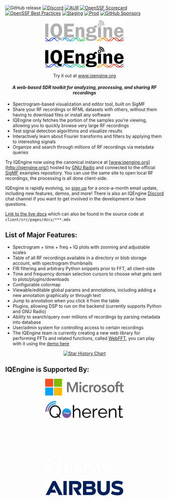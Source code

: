 ![GitHub release](https://img.shields.io/github/v/release/IQEngine/IQEngine)
[![Discord](https://img.shields.io/discord/1063315697498853498?label=Discord)](https://discord.gg/k7C8kp3b76)
[![AUR](https://img.shields.io/github/license/IQEngine/IQEngine)](https://github.com/IQEngine/IQEngine/blob/main/LICENSE)
[![OpenSSF Scorecard](https://api.securityscorecards.dev/projects/github.com/IQEngine/IQEngine/badge)](https://securityscorecards.dev/viewer/?uri=github.com/IQEngine/IQEngine)
[![OpenSSF Best Practices](https://bestpractices.coreinfrastructure.org/projects/7730/badge)](https://bestpractices.coreinfrastructure.org/projects/7730)
[![Staging](https://img.shields.io/github/actions/workflow/status/IQEngine/IQEngine/periodic_test_of_staging.yml?label=staging)](https://staging.iqengine.org)
[![Prod](https://img.shields.io/github/actions/workflow/status/IQEngine/IQEngine/periodic_test_of_prod.yml?label=prod)](https://iqengine.org)
[![GitHub Sponsors](https://img.shields.io/github/sponsors/IQEngine)](https://github.com/sponsors/IQEngine)

<p align="center"><img width=250 src="client/public/IQEngine.svg#gh-dark-mode-only" /></p>
<p align="center"><img width=250 src="client/public/IQEngine_Black.svg#gh-light-mode-only" /></p>

<p align="center">Try it out at <a href="https://www.iqengine.org">www.iqengine.org</a></p>

<h4 style="text-align: center;"><i>A web-based SDR toolkit for analyzing, processing, and sharing RF recordings</i></h4>

* Spectrogram-based visualization and editor tool, built on SigMF
* Share your RF recordings or RFML datasets with others, without them having to download files or install any software
* IQEngine only fetches the portion of the samples you're viewing, allowing you to quickly browse very large RF recordings
* Test signal detection algorithms and visualize results
* Interactively learn about Fourier transforms and filters by applying them to interesting signals
* Organize and search through millions of RF recordings via metadata queries

Try IQEngine now using the canonical instance at [www.iqengine.org](http://iqengine.org/) hosted by [GNU Radio](https://www.gnuradio.org/) and connected to the official [SigMF](https://github.com/gnuradio/SigMF) examples repository.  You can use the same site to open local RF recordings, the processing is all done client-side.

IQEngine is rapidly evolving, so [sign up](https://dashboard.mailerlite.com/forms/299501/77960409531811734/share) for a once-a-month email update, including new features, demos, and more!  There is also an IQEngine [Discord](https://discord.gg/k7C8kp3b76) chat channel if you want to get involved in the development or have questions.

[Link to the live docs](https://staging.iqengine.org/docs) which can also be found in the source code at `client/src/pages/docs/***.mdx`

## List of Major Features:

* Spectrogram + time + freq + IQ plots with zooming and adjustable scales
* Table of all RF recordings available in a directory or blob storage account, with spectrogram thumbnails
* FIR filtering and arbitrary Python snippets prior to FFT, all client-side
* Time and frequency domain selection cursors to choose what gets sent to plots/plugins/downloads
* Configurable colormap
* Viewable/editable global params and annotations, including adding a new annotation graphically or through text
* Jump to annotation when you click it from the table
* Plugins, allowing DSP to run on the backend (currently supports Python and GNU Radio)
* Ability to search/query over millions of recordings by parsing metadata into database
* User/admin system for controlling access to certain recordings
* The IQEngine team is currently creating a new web library for performing FFTs and related functions, called [WebFFT](https://www.npmjs.com/package/webfft), you can play with it using the [demo here](https://webfft.com/)

<a href="https://star-history.com/#IQEngine/IQEngine&Date">
  <picture>
    <p align="center">
      <source media="(prefers-color-scheme: dark)" srcset="https://api.star-history.com/svg?repos=IQEngine/IQEngine&type=Date&theme=dark" />
      <source media="(prefers-color-scheme: light)" srcset="https://api.star-history.com/svg?repos=IQEngine/IQEngine&type=Date" />
      <img width="70%" alt="Star History Chart" src="https://api.star-history.com/svg?repos=IQEngine/IQEngine&type=Date" />
    </p>
  </picture>
</a>


<p align="center"><h2>IQEngine is Supported By:</h2></p>

<p align="center"><img width=250 src="client/public/microsoft-logo.svg" /></p>

<p align="center"><a href="https://www.qoherent.ai/"><img width=250 src="client/public/clogo-black.png" style="padding-bottom:3cm;" /></a></p>

<p align="center"><img width=250 src="client/public/AIRBUS_white.png#gh-dark-mode-only" /></p>
<p align="center"><img width=250 src="client/public/AIRBUS_blue.png#gh-light-mode-only" /></p>
